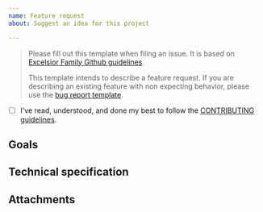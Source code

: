 ```yaml
---
name: Feature request
about: Suggest an idea for this project

---
```


> Please fill out this template when filing an issue. It is based on [Excelsior Family Github guidelines](https://github.com/ExcelsiorFamily/github-guidelines).
>
> This template intends to describe a feature request. If you are describing an existing feature with non expecting behavior, please use the [bug report template](https://github.com/ExcelsiorFamily/github-guidelines/issues/new?template=bug-report.md).

* [ ] I've read, understood, and done my best to follow the [CONTRIBUTING guidelines](/CONTRIBUTING.md).

## Goals
<!-- Define goals and context of the issue -->

## Technical specification
<!-- 
	Use BDD format to describe your technical specification.
	Example: WHEN <action>. THEN <expectations>.
-->

## Attachments
<!-- Add any other context or screenshots about the feature request here. -->
